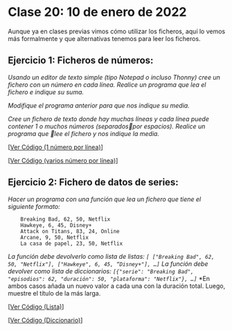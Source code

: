 # Clase 20: 10 de enero de 2022

Aunque ya en clases previas vimos cómo utilizar los ficheros, aquí lo vemos más formalmente y que alternativas tenemos para leer los ficheros.

## Ejercicio 1: Ficheros de números:
*Usando un editor de texto simple (tipo Notepad o incluso Thonny) cree un fichero con un número en cada línea. Realice un programa que lea el fichero e indique su suma.*

*Modifique el programa anterior para que nos indique su media.*

*Cree un fichero de texto donde hay muchas líneas y cada línea puede contener 1 o muchos números (separadospor espacios). Realice un programa que lee el fichero y nos indique la media.*

[[Ver Código (1 número por línea)](códigos/t8e1.números1.py)]

[[Ver Código (varios número por línea)](códigos/t8e2.números2.py)]

## Ejercicio 2: Fichero de datos de series:

*Hacer un programa con una función que lea un fichero que tiene el siguiente formato:*
```
	Breaking Bad, 62, 50, Netflix
	Hawkeye, 6, 45, Disney+
	Attack on Titans, 83, 24, Online
	Arcane, 9, 50, Netflix
	La casa de papel, 23, 50, Netflix
```
*La función debe devolverlo como lista de listas: `[ ["Breaking Bad", 62, 50, "Netflix"], ["Hawkeye", 6, 45, “Disney+"], …]`*
*La función debe devolver como lista de diccionarios: `[{"serie": "Breaking Bad", "episodios": 62, "duración": 50, "plataforma": "Netflix"}, …]`*
*En ambos casos añada un nuevo valor a cada una con la duración total. Luego, muestre el título de la más larga.

[[Ver Código (Lista)](códigos/t8e3.series_listas.py)]

[[Ver Código (Diccionario)](códigos/t8e4.series_dict.py)]
